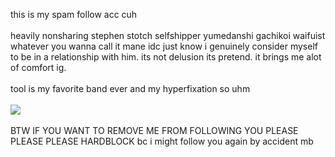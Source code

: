 this is my spam follow acc cuh
<br>
<br>
heavily nonsharing stephen stotch selfshipper yumedanshi gachikoi waifuist whatever you wanna call it mane idc just know i genuinely consider myself to be in a relationship with him. its not delusion its pretend. it brings me alot of comfort ig.
<br>
<br>
tool is my favorite band ever and my hyperfixation so uhm
<br>
<br>
![](https://files.catbox.moe/0ham3o.gif)
<br>
<br>
BTW IF YOU WANT TO REMOVE ME FROM FOLLOWING YOU PLEASE PLEASE PLEASE HARDBLOCK bc i might follow you again by accident mb
